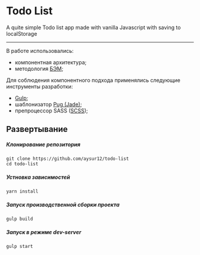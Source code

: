 # Todo List

A quite simple Todo list app made with vanilla Javascript with saving to localStorage
___
В работе использовались:
  + компонентная архитектура;
  + методология [БЭМ](https://ru.bem.info/methodology/quick-start/);

Для соблюдения компонентного подхода применялись следующие инструменты разработки:
  + [Gulp](https://gulpjs.com/);
  + шаблонизатор [Pug (Jade)](https://pugjs.org/api/getting-started.html);
  + препроцессор SASS ([SCSS](https://sass-scss.ru/));


  ## Развертывание
##### Клонирование репозитория
```
git clone https://github.com/aysur12/todo-list
cd todo-list
```
##### Устновка зависимостей
```
yarn install
```
##### Запуск производственной сборки проекта
```
gulp build
```
##### Запуск в режиме dev-server
```
gulp start
```